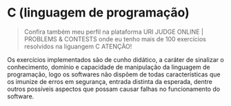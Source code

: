 # C (linguagem de programação)

> Confira também meu perfil na plataforma URI JUDGE ONLINE | PROBLEMS & CONTESTS onde eu tenho mais de 100 exercícios resolvidos na liguangem C
> ATENÇÃO!

Os exercícios implementados são de cunho didático, a caráter de sinalizar o conhecimento, domínio e capacidade de manipulação da linguagem de programação, logo os softwares não dispõem de todas características que os imunize de erros em segurança, entrada distinta da esperada,
dentre outros possíveis aspectos que possam causar falhas no funcionamento do software.
